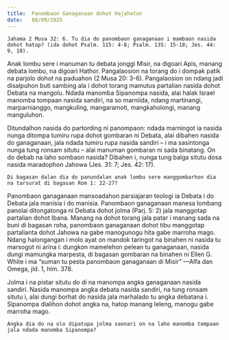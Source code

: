 ```yaml
---
title:  Panombaon Ganaganaan dohot Hajahaton
date:   08/09/2025
---
```


`Jahama 2 Musa 32: 6. Tu dia do panombaon ganaganaan i mambaon nasida dohot hatop? (ida dohot Psalm. 115: 4-8; Psalm. 135: 15-18; Jes. 44: 9, 10).`

Anak lombu sere i manuman tu debata jonggi Misir, na digoari Apis, manang debata lombu, na digoari Hathor. Pangalaosion na torang do i dompak patik na parjolo dohot na paduahon (2 Musa 20: 3-6). Pangalaosion on ndang jadi disalpuhon buti sambing ala i dohot torang mamutus partalian nasida dohot Debata na mangolu. Ndada manomba Sipanompa nasida, alai halak Israel manomba tompaan nasida sandiri, na so marniida, ndang martinangi, marparnianggo, mangkuling, mangaramoti, mangkaholongi, manang manguluhon.

Ditundalhon nasida do partording ni panompaon: ndada marningot ia nasida nunga ditompa tumiru rupa dohot gombaran ni Debata, alai dibahen nasida do ganaganaan, jala ndada tumiru rupa nasida sandiri – i ma sasintonga nunga tung ronsam situtu – alai manuman gombaran ni sada binatang. On do debab na laho sombaon nasida? Dibahen i, nunga tung balga situtu dosa nasida maradophon Jahowa (Jes. 31: 7; Jes. 42: 17).

`Di bagasan dalan dia do panundalan anak lombu sere manggombarhon dia na tarsurat di bagasan Rom 1: 22-27?`

Panombaon ganaganaan mansoadahon parsiajaran teologi ia Debata i do Debata jala manisia i do manisia. Panombaon ganaganaan manesa lombang panolai ditongatonga ni Debata dohot jolma (Parj. 5: 2) jala manggotap partalian dohot Ibana. Manang na dohot torang jala patar i manang sada na buni di bagasan roha, panombaon ganaganaan dohot tibu manggotap partalianta dohot Jahowa na gabe manogunogu hita gabe marroha mago. Ndang halongangan i molo ayat on mandok taringot na binahen ni nasida tu marsogot ni arina i: dungkon mamelehon pelean tu ganaganaan, nasida dungi mamungka marpesta, di bagasan gombaran na binahen ni Ellen G. White i ma “suman tu pesta panombaon ganaganaan di Misir” —Alfa dan Omega, jld. 1, hlm. 378.

Jolma i na pistar situtu do di na manompa angka ganaganaan nasida sandiri. Nasida manompa angka debata nasida sandiri, na tung ronsam situtu i, alai dungi borhat do nasida jala marhalado tu angka debatana i. Sipanompa dialihon dohot angka na, hatop manang leleng, manogu gabe marroha mago.

`Angka dia do na olo dipatupa jolma saonari on na laho manomba tompaan jala ndada manomba Sipanompa?`